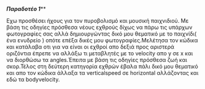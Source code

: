 ***************************************************************Παραδοτέο 1*****************************************************************

Εχω προσθέσει ήχους για τον πυροβολισμό και μουσική παιχνιδιού. Με βάση τις οδηγίες πρόσθεσα νέους εχθρούς δίχως να πάρω τις υπάρχων φωτογραφίες σας αλλά δημιουργώντας δικό μου θεματικό με το παιχνίδι( ένα ενυδρείο ) οπότε επέξα δικές μου φωτογραφίες.Μελέτησα τον κώδικα και κατάλαβα οτι για να είναι οι εχθροί απο δεξιά προς αριστερά οριζόντια έπρεπε να αλλάξω τι μεταβλητές με το velocity απο y σε x και να διορθώσω τα angles.Έπειτα με βάση τις οδηγίες πρόσθεσα ζωή και σκορ.Τέλος στη δεύτερη κατηγορία εχθρών έβαλα πάλι δικό μου θεματικό και απο τον κώδικα άλλαξα τα verticalspeed σε horizontal αλλάζοντας και εδώ τα bodyvelocity.
